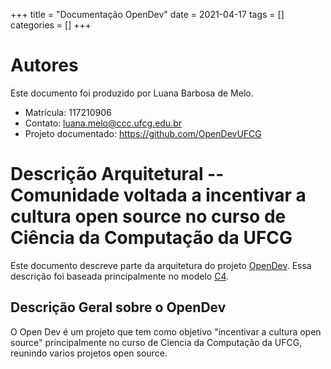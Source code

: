 +++
title = "Documentação OpenDev"
date = 2021-04-17
tags = []
categories = []
+++


# Autores

Este documento foi produzido por Luana Barbosa de Melo.

- Matrícula: 117210906
- Contato: luana.melo@ccc.ufcg.edu.br
- Projeto documentado: https://github.com/OpenDevUFCG

# Descrição Arquitetural -- Comunidade voltada a incentivar a cultura open source no curso de Ciência da Computação da UFCG

Este documento descreve parte da arquitetura do projeto [OpenDev](https://github.com/OpenDevUFCG). Essa descrição foi baseada principalmente no modelo [C4](https://c4model.com/).


## Descrição Geral sobre o OpenDev

O Open Dev é um projeto que tem como objetivo "incentivar a cultura open source" principalmente no curso de Ciencia da Computação da UFCG, reunindo varios projetos open source.
